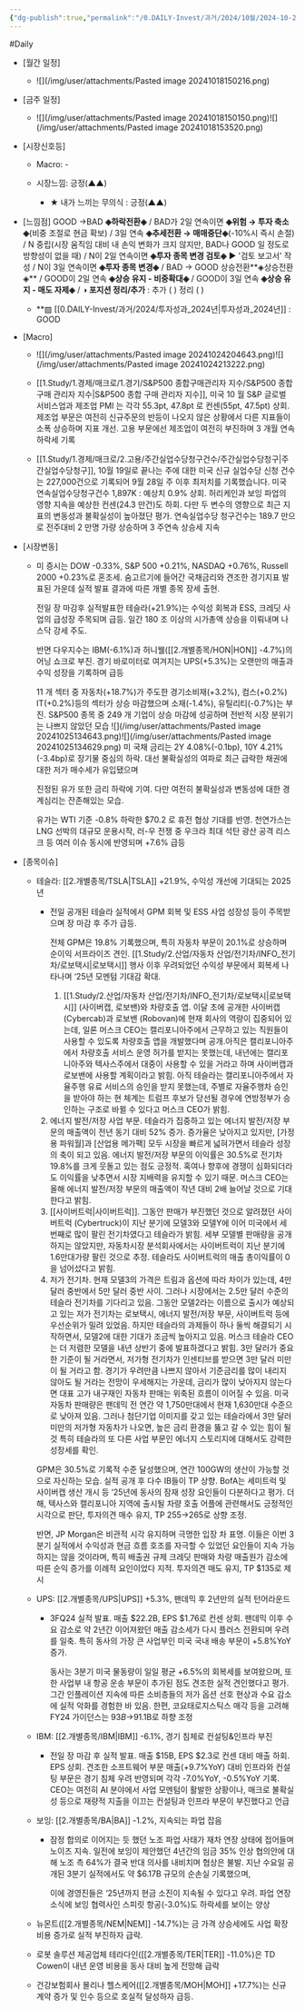 ```yaml
---
{"dg-publish":true,"permalink":"/0.DAILY-Invest/과거/2024/10월/2024-10-25/","created":"2024-10-24T20:46:02.158+09:00","updated":"2025-06-03T20:08:43.744+09:00"}
---
```



#Daily 


- [월간 일정]
	- ![](/img/user/attachments/Pasted image 20241018150216.png)

- [금주 일정]
	- ![](/img/user/attachments/Pasted image 20241018150150.png)![](/img/user/attachments/Pasted image 20241018153520.png)



- [시장신호등]
	- Macro: -
	  
	- 시장느낌: 긍정(▲▲)
		- ★ 내가 느끼는 무의식 : 긍정(▲▲)




- [느낌점] GOOD →BAD **◈하락전환◈** / BAD가 2일 연속이면 **◈위험 → 투자 축소◈**(비중 조절로 현금 확보) / 3일 연속 **◈추세전환 → 매매중단◈**(-10%시 즉시 손절) / N 중립(시장 움직임 대비 내 손익 변화가 크지 않지만, BAD나 GOOD 일 정도로 방향성이 없을 때) / N이 2일 연속이면  **◈투자 종목 변경 검토◈** ▶ '검토 보고서' 작성 / N이 3일 연속이면  **◈투자 종목 변경◈**  / BAD → GOOD 상승전환**◈상승전환◈** / GOOD이 2일 연속 **◈상승 유지 - 비중확대◈**  / GOOD이 3일 연속 **◈상승 유지 - 매도 자제◈** / **◑ 포지션 정리/추가** : 추가 ( )    정리  ( )
	- **▨ [[0.DAILY-Invest/과거/2024/투자성과_2024년\|투자성과_2024년]] : GOOD


- [Macro]
	- ![](/img/user/attachments/Pasted image 20241024204643.png)![](/img/user/attachments/Pasted image 20241024213222.png)
	- [[1.Study/1.경제/매크로/1.경기/S&P500 종합구매관리자 지수/S&P500 종합 구매 관리자 지수\|S&P500 종합 구매 관리자 지수]], 미국 10 월 S&P 글로벌 서비스업과 제조업 PMI 는 각각 55.3pt, 47.8pt 로 컨센(55pt, 47.5pt) 상회. 제조업 부문은 여전히 신규주문의 반등이 나오지 않은 상황에서 다른 지표들이 소폭 상승하며 지표 개선. 고용 부문에선 제조업이 여전히 부진하며 3 개월 연속 하락세 기록
	  
	- [[1.Study/1.경제/매크로/2.고용/주간실업수당청구건수/주간실업수당청구\|주간실업수당청구]], 10월 19일로 끝나는 주에 대한 미국 신규 실업수당 신청 건수는 227,000건으로 기록되어 9월 28일 주 이후 최저치를 기록했습니다. 미국 연속실업수당청구건수 1,897K : 예상치 0.9% 상회. 허리케인과 보잉 파업의 영향 지속을 예상한 컨센(24.3 만건)도 하회. 다만 두 변수의 영향으로 최근 지표의 변동성과 불확실성이 높아졌단 평가. 연속실업수당 청구건수는 189.7 만으로 전주대비 2 만명 가량 상승하며 3 주연속 상승세 지속



- [시장변동]
	- 미 증시는 DOW -0.33%, S&P 500 +0.21%, NASDAQ +0.76%, Russell 2000 +0.23%로 혼조세. 숨고르기에 들어간 국채금리와 견조한 경기지표 발표된 가운데 실적 발표 결과에 따른 개별 종목 장세 출현. 
	  
	  전일 장 마감후 실적발표한 테슬라(+21.9%)는 수익성 회복과 ESS, 크레딧 사업의 급성장 주목되며 급등. 일간 180 조 이상의 시가총액 상승을 이뤄내며 나스닥 강세 주도. 
	  
	  반면 다우지수는 IBM(-6.1%)과 허니웰([[2.개별종목/HON\|HON]] -4.7%)의 어닝 쇼크로 부진. 경기 바로미터로 여겨지는 UPS(+5.3%)는 오랜만의 매출과 수익 성장을 기록하며 급등
	  
	  11 개 섹터 중 자동차(+18.7%)가 주도한 경기소비재(+3.2%), 컴스(+0.2%) IT(+0.2%)등의 섹터가 상승 마감했으며 소재(-1.4%), 유틸리티(-0.7%)는 부진. S&P500 종목 중 249 개 기업이 상승 마감에 성공하며 전반적 시장 분위기는 나쁘지 않았던 모습
	  ![](/img/user/attachments/Pasted image 20241025134643.png)![](/img/user/attachments/Pasted image 20241025134629.png)
	  미 국채 금리는 2Y 4.08%(-0.1bp), 10Y 4.21%(-3.4bp)로 장기물 중심의 하락. 대선 불확실성의 여파로 최근 급락한 채권에 대한 저가 매수세가 유입됐으며 
	  
	  진정된 유가 또한 금리 하락에 기여. 다만 여전히 불확실성과 변동성에 대한 경계심리는 잔존해있는 모습. 
	  
	  유가는 WTI 기준 -0.8% 하락한 $70.2 로 휴전 협상 기대를 반영. 천연가스는 LNG 선박의 대규모 운용시작, 러-우 전쟁 중 우크라 최대 석탄 광산 공격 리스크 등 여러 이슈 동시에 반영되며 +7.6% 급등


- [종목이슈]
	- 테슬라: [[2.개별종목/TSLA\|TSLA]] +21.9%, 수익성 개선에 기대되는 2025년
		- 전일 공개된 테슬라 실적에서 GPM 회복 및 ESS 사업 성장성 등이 주목받으며 장 마감 후 주가 급등. 
		  
		  전체 GPM은 19.8% 기록했으며, 특히 자동차 부문이 20.1%로 상승하며 순이익 서프라이즈 견인. [[1.Study/2.산업/자동차 산업/전기차/INFO_전기차/로보택시\|로보택시]] 행사 이후 우려되었던 수익성 부문에서 회복세 나타나며 ‘25년 모멘텀 기대감 확대. 
		  1) [[1.Study/2.산업/자동차 산업/전기차/INFO_전기차/로보택시\|로보택시]] (사이버캡, 로보밴)와 차량호출 앱. 이달 초에 공개한 사이버캡 (Cybercab)과 로보밴 (Robovan)에 현재 회사의 역량이 집중되어 있는데, 일론 머스크 CEO는 캘리포니아주에서 근무하고 있는 직원들이 사용할 수 있도록 차량호출 앱을 개발했다며 공개.아직은 캘리포니아주에서 차량호출 서비스 운영 허가를 받지는 못했는데, 내년에는 캘리포니아주와 텍사스주에서 대중이 사용할 수 있을 거라고 하며 사이버캡과 로보밴에 사용할 계획이라고 밝힘. 아직 테슬라는 캘리포니아주에서 자율주행 유료 서비스의 승인을 받지 못했는데, 주별로 자율주행차 승인을 받아야 하는 현 체계는 트럼프 후보가 당선될 경우에 연방정부가 승인하는 구조로 바뀔 수 있다고 머스크 CEO가 밝힘. 
		2) 에너지 발전/저장 사업 부문. 테슬라가 집중하고 있는 에너지 발전/저장 부문의 매출액이 전년 동기 대비 52% 증가. 증가율은 낮아지고 있지만, [가정용 파워월]과 [산업용 메가팩] 모두 시장을 빠르게 넓혀가면서 테슬라 성장의 축이 되고 있음. 에너지 발전/저장 부문의 이익률은 30.5%로 전기차 19.8%를 크게 웃돌고 있는 점도 긍정적. 혹여나 향후에 경쟁이 심화되더라도 이익률을 낮추면서 시장 지배력을 유지할 수 있기 때문. 머스크 CEO는 올해 에너지 발전/저장 부문의 매출액이 작년 대비 2배 늘어날 것으로 기대한다고 밝힘. 
		3) [[사이버트럭\|사이버트럭]]. 그동안 판매가 부진했던 것으로 알려졌던 사이버트럭 (Cybertruck)이 지난 분기에 모델3와 모델Y에 이어 미국에서 세 번째로 많이 팔린 전기차였다고 테슬라가 밝힘. 세부 모델별 판매량을 공개하지는 않았지만, 자동차시장 분석회사에서는 사이버트럭이 지난 분기에 1.6만대가량 팔린 것으로 추정. 테슬라도 사이버트럭의 매출 총이익률이 0을 넘어섰다고 밝힘. 
		4) 저가 전기차. 현재 모델3의 가격은 트림과 옵션에 따라 차이가 있는데, 4만 달러 중반에서 5만 달러 중반 사이. 그러나 시장에서는 2.5만 달러 수준의 테슬라 전기차를 기다리고 있음. 그동안 모델2라는 이름으로 출시가 예상되고 있는 저가 전기차는 로보택시, 에너지 발전/저장 부문, 사이버트럭 등에 우선순위가 밀려 있었음. 하지만 테슬라의 과제들이 하나 둘씩 해결되기 시작하면서, 모델2에 대한 기대가 조금씩 높아지고 있음. 머스크 테슬라 CEO는 더 저렴한 모델을 내년 상반기 중에 발표하겠다고 밝힘. 3만 달러가 중요한 기준이 될 거라면서, 저가형 전기차가 인센티브를 받으면 3만 달러 미만이 될 거라고 함. 경기가 우려만큼 나쁘지 않아서 기준금리를 많이 내리지 않아도 될 거라는 전망이 우세해지는 가운데, 금리가 많이 낮아지지 않는다면 대표 고가 내구재인 자동차 판매는 위축된 흐름이 이어질 수 있음. 미국 자동차 판매량은 팬데믹 전 연간 약 1,750만대에서 현재 1,630만대 수준으로 낮아져 있음. 그러나 첨단기업 이미지를 갖고 있는 테슬라에서 3만 달러 미만의 저가형 자동차가 나오면, 높은 금리 환경을 뚫고 갈 수 있는 힘이 될 것 특히 테슬라의 또 다른 사업 부문인 에너지 스토리지에 대해서도 강력한 성장세를 확인.
		  
		GPM은 30.5%로 기록적 수준 달성했으며, 연간 100GW의 생산이 가능할 것으로 자신하는 모습. 실적 공개 후 다수 IB들이 TP 상향. BofA는 세미트럭 및 사이버캡 생산 개시 등 ‘25년에 동사의 잠재 성장 요인들이 다분하다고 평가. 더해, 텍사스와 캘리포니아 지역에 출시될 차량 호출 어플에 관련해서도 긍정적인 시각으로 판단, 투자의견 매수 유지, TP $255→$265로 상향 조정. 
		  
		반면, JP Morgan은 비관적 시각 유지하며 극명한 입장 차 표명. 이들은 이번 3분기 실적에서 수익성과 현금 흐름 호조를 자극할 수 있었던 요인들이 지속 가능하지는 않을 것이라며, 특히 배출권 규제 크레딧 판매와 차량 매출원가 감소에 따른 순익 증가를 이례적 요인이었다 지적. 투자의견 매도 유지, TP $135로 제시
		  
	- UPS: [[2.개별종목/UPS\|UPS]] +5.3%, 팬데믹 후 2년만의 실적 턴어라운드
		- 3FQ24 실적 발표. 매출 $22.2B, EPS $1.76로 컨센 상회. 팬데믹 이후 수요 감소로 약 2년간 이어져왔던 매출 감소세가 다시 플러스 전환되며 우려를 일축. 특히 동사의 가장 큰 사업부인 미국 국내 배송 부문이 +5.8%YoY 증가. 
		  
		  동사는 3분기 미국 물동량이 일일 평균 +6.5%의 회복세를 보여왔으며, 또한 사업부 내 항공 운송 부문이 추가된 점도 견조한 실적 견인했다고 평가. 그간 인플레이션 지속에 따른 소비층들의 저가 옵션 선호 현상과 수요 감소에 실적 악화를 경험한 바 있음. 한편, 코요태로지스틱스 매각 등을 고려해 FY24 가이던스는 $93B→$91.1B로 하향 조정
		  
	- IBM: [[2.개별종목/IBM\|IBM]] -6.1%, 경기 침체로 컨설팅&인프라 부진
		- 전일 장 마감 후 실적 발표. 매출 $15B, EPS $2.3로 컨센 대비 매출 하회. EPS 상회. 견조한 소프트웨어 부문 매출(+9.7%YoY) 대비 인프라와 컨설팅 부문은 경기 침체 우려 반영되며 각각 -7.0%YoY, -0.5%YoY 기록. CEO는 여전히 AI 분야에서 사업 모멘텀이 활발한 상황이나, 매크로 불확실성 등으로 재량적 지출을 이끄는 컨설팅과 인프라 부문이 부진했다고 언급
		  
	- 보잉: [[2.개별종목/BA\|BA]] -1.2%, 지속되는 파업 잡음
		- 잠정 합의로 이어지는 듯 했던 노조 파업 사태가 재차 연장 상태에 접어들며 노이즈 지속. 일전에 보잉이 제안했던 4년간의 임금 35% 인상 협의안에 대해 노조 측 64%가 결국 반대 의사를 내비치며 협상은 불발. 지난 수요일 공개된 3분기 실적에서도 약 $6.17B 규모의 순손실 기록했으며,
		  
		  이에 경영진들은 ‘25년까지 현금 소진이 지속될 수 있다고 우려. 파업 연장 소식에 보잉 협력사인 스피릿 항공(-3.0%)도 하락세를 보이는 양상
		  
	- 뉴몬트([[2.개별종목/NEM\|NEM]] -14.7%)는 금 가격 상승세에도 사업 확장 비용 증가로 실적 부진하자 급락.
	  
	- 로봇 솔루션 제공업체 테라다인([[2.개별종목/TER\|TER]] -11.0%)은 TD Cowen이 내년 운영 비용을 동사 대비 높게 전망해 급락
	  
	- 건강보험회사 몰리나 헬스케어([[2.개별종목/MOH\|MOH]] +17.7%)는 신규 계약 증가 및 인수 등으로 호실적 달성하자 급등.
